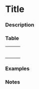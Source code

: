 # Title

### Description


### Table
|                      |                         |                    |
| -------------------- | ----------------------- | ------------------ |
|                      |                         |                    |
|                      |                         |                    |
|                      |                         |                    |
|                      |                         |                    |
|                      |                         |                    |
|                      |                         |                    |


### Examples



### Notes


